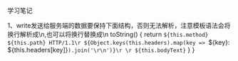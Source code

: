 学习笔记


1、write发送给服务端的数据要保持下面结构，否则无法解析，注意模板语法会将换行解析成\n,也可以将换行替换成\n
  toString() {
    return `${this.method} ${this.path} HTTP/1.1\r
${Object.keys(this.headers).map(key => `${key}: ${this.headers[key]}`).join('\r\n')}\r
\r
${this.bodyText}`
  }
}